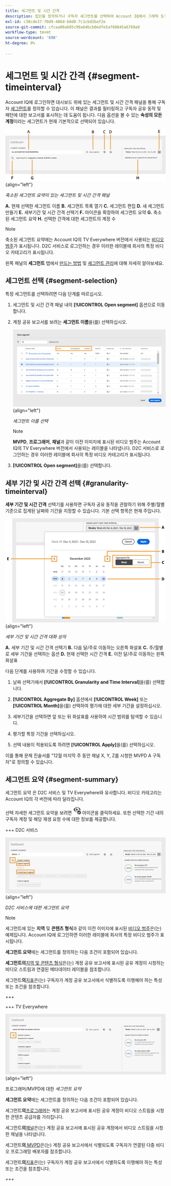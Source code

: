 ```yaml
---
title: 세그먼트 및 시간 간격
description: 집단을 정의하거나 구독자 세그먼트를 선택하여 Account IQ에서 그래픽 도구 및 보고서를 사용할 수 있는 채널 뷰어의 계정 공유 가능성 및 패턴을 측정합니다.
exl-id: c38cde37-70d9-486d-b8d0-7c1cbd2baf2e
source-git-commit: cfcaa00ab05c99a64bcb0edfe5af60845a6769a9
workflow-type: tm+mt
source-wordcount: '698'
ht-degree: 0%

---
```



# 세그먼트 및 시간 간격 {#segment-timeinterval}

Account IQ에 로그인하면 대시보드 위에 있는 세그먼트 및 시간 간격 패널을 통해 구독자 [세그먼트](product-concepts.md#segmet-def)를 정의할 수 있습니다. 이 패널은 결과를 필터링하고 구독자 공유 동작 및 패턴에 대한 보고서를 표시하는 데 도움이 됩니다. 다음 옵션을 볼 수 있는 **속성의 모든 계정**&#x200B;이라는 세그먼트가 현재 기본적으로 선택되어 있습니다.

![](assets/new-segment-selector-collapsed.png){align="left"}

*축소된 세그먼트 요약이 있는 세그먼트 및 시간 간격 패널*

**A.** 현재 선택한 세그먼트 이름 **B.** 세그먼트 목록 열기 **C.** 세그먼트 편집 **D.** 새 세그먼트 만들기 **E.** 세부기간 및 시간 간격 선택기 **F.** 아이콘을 확장하여 세그먼트 요약 **G.** 축소된 세그먼트 요약 **H.** 선택한 간격에 대한 세그먼트의 계정 수

>[!NOTE]
>
> 축소된 세그먼트 요약에는 Account IQ의 TV Everywhere 버전에서 사용되는 [비디오 범주](product-concepts.md#video-category-def)가 표시됩니다. D2C 서비스로 로그인하는 경우 이러한 레이블에 회사의 특정 비디오 카테고리가 표시됩니다.

왼쪽 패널의 **세그먼트** 탭에서 [만드는 방법](work-with-segments.md#create-new-segment) 및 [세그먼트 관리](work-with-segments.md#manage-segment)에 대해 자세히 알아보세요.

## 세그먼트 선택 {#segment-selection}

특정 세그먼트를 선택하려면 다음 단계를 따르십시오.

1. 세그먼트 및 시간 간격 패널 내의 **[!UICONTROL Open segment]** 옵션으로 이동합니다.
1. 계정 공유 보고서를 보려는 **세그먼트 이름**&#x200B;을(를) 선택하십시오.

   ![](assets/open-segment.png){align="left"}

   *세그먼트 이름 선택*

   >[!NOTE]
   >
   > **MVPD**, **프로그래머**, **채널**&#x200B;과 같이 이전 이미지에 표시된 비디오 범주는 Account IQ의 TV Everywhere 버전에서 사용되는 레이블을 나타냅니다. D2C 서비스로 로그인하는 경우 이러한 레이블에 회사의 특정 비디오 카테고리가 표시됩니다.

1. **[!UICONTROL Open segment]**&#x200B;을(를) 선택합니다.


## 세부 기간 및 시간 간격 선택 {#granularity-timeinterval}

**세부 기간 및 시간 간격** 선택기를 사용하면 구독자 공유 동작을 관찰하기 위해 주별/월별 기준으로 집계된 날짜와 기간을 지정할 수 있습니다. 기본 선택 항목은 현재 주입니다.

![세부 기간 및 시간 간격](assets/granularity-timeinterval-weekwise.png){align="left"}

*세부 기간 및 시간 간격 대화 상자*

**A.** 세부 기간 및 시간 간격 선택기 **B.** 다음 달/주로 이동하는 오른쪽 화살표 **C.** 주/월별로 세부 기간을 선택하는 옵션 **D.** 현재 선택한 시간 간격 **E.** 이전 달/주로 이동하는 왼쪽 화살표

다음 단계를 사용하여 기간을 수정할 수 있습니다.

1. 날짜 선택기에서 **[!UICONTROL Granularity and Time Interval]**&#x200B;을(를) 선택합니다.

1. **[!UICONTROL Aggregate By]** 옵션에서 **[!UICONTROL Week]** 또는 **[!UICONTROL Month]**&#x200B;을(를) 선택하여 평가에 대한 세부 기간을 설정하십시오.

1. 세부기간을 선택하면 앞 또는 뒤 화살표를 사용하여 시간 범위를 탐색할 수 있습니다.

1. 평가할 특정 기간을 선택하십시오.

1. 선택 내용이 적용되도록 하려면 **[!UICONTROL Apply]**&#x200B;을(를) 선택하십시오.

이를 통해 문제 진술서를 &quot;12월 마지막 주 동안 채널 X, Y, Z를 시청한 MVPD A 구독자&quot;로 정의할 수 있습니다.

## 세그먼트 요약 {#segment-summary}

세그먼트 요약 은 D2C 서비스 및 TV Everywhere와 유사합니다. 비디오 카테고리는 Account IQ의 각 버전에 따라 달라집니다.

선택 자세한 세그먼트 요약을 보려면 <img alt= "세그먼트 요약 확장" src="./assets/expand-segment-summary.svg" width="25"> 아이콘을 클릭하세요. 또한 선택한 기간 내의 구독자 계정 및 해당 재생 요청 수에 대한 정보를 제공합니다.

+++ D2C 서비스

![](assets/segment-panel-d2c.png){align="left"}

*D2C 서비스에 대한 세그먼트 요약*

>[!NOTE]
>
>세그먼트에 있는 **지역** 및 **콘텐츠 형식**&#x200B;과 같이 이전 이미지에 표시된 [비디오 범주](product-concepts.md#video-category-def)은(는) 예제입니다. Account IQ에 로그인하면 이러한 레이블에 회사의 특정 비디오 범주가 표시됩니다.

**세그먼트 요약**&#x200B;에는 세그먼트를 정의하는 다음 조건이 포함되어 있습니다.

**세그먼트의**[&#x200B;지역 및 콘텐츠 형식](product-concepts.md#video-category-def)은(는) 계정 공유 보고서에 표시된 공유 계정이 시청하는 비디오 스트림과 연결된 메타데이터 레이블을 참조합니다.

세그먼트&#x200B;**의**[&#x200B;지표](product-concepts.md#metric)은(는) 구독자가 계정 공유 보고서에서 식별하도록 이행해야 하는 특성 또는 조건을 참조합니다.

+++

+++ TV Everywhere

![](assets/segment-panel-programmers-mvpd.png){align="left"}

프로그래머/MVPD에 대한 *세그먼트 요약*

**세그먼트 요약**&#x200B;에는 세그먼트를 정의하는 다음 조건이 포함되어 있습니다.

세그먼트&#x200B;**의**[&#x200B;프로그래머](product-concepts.md#programmer-def)는 계정 공유 보고서에 표시된 공유 계정이 비디오 스트림을 시청한 콘텐츠 공급자를 가리킵니다.

세그먼트&#x200B;**의**[&#x200B;채널](product-concepts.md#channel-def)은(는) 계정 공유 보고서에 표시된 공유 계정에서 비디오 스트림을 시청한 채널을 나타냅니다.

세그먼트&#x200B;**의**[ MVPD](product-concepts.md#mvpd-def)은(는) 계정 공유 보고서에서 식별되도록 구독자가 연결된 다중 비디오 프로그래밍 배포자를 참조합니다.

세그먼트&#x200B;**의**[&#x200B;지표](product-concepts.md#metric)은(는) 구독자가 계정 공유 보고서에서 식별하도록 이행해야 하는 특성 또는 조건을 참조합니다.

+++
